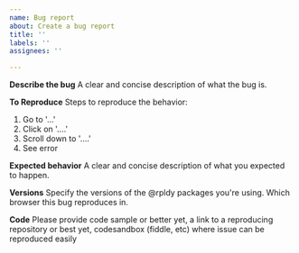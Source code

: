 ```yaml
---
name: Bug report
about: Create a bug report
title: ''
labels: ''
assignees: ''

---
```


**Describe the bug**
A clear and concise description of what the bug is.

**To Reproduce**
Steps to reproduce the behavior:
1. Go to '...'
2. Click on '....'
3. Scroll down to '....'
4. See error

**Expected behavior**
A clear and concise description of what you expected to happen.

**Versions**
Specify the versions of the @rpldy packages you're using. 
Which browser this bug reproduces in.

**Code**
Please provide code sample or better yet, a link to a reproducing repository or best yet, codesandbox (fiddle, etc) where issue can be reproduced easily
